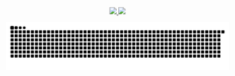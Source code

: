 <div align="center">
  <a href="https://github.com/julbc23">
  <img height="150em" src="https://github-readme-stats.vercel.app/api?username=julbc23&show_icons=true&theme=aura_dark&include_all_commits=true&count_private=true"/>
  <img height="150em" src="https://github-readme-stats.vercel.app/api/top-langs/?username=julbc23&layout=compact&langs_count=7&theme=aura_dark"/>
</div>
  
  ![Snake](https://github.com/julbc23/julbc23/blob/output/github-contribution-grid-snake.svg)
  
